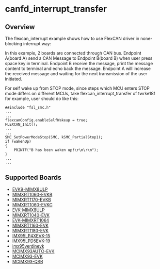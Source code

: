 # canfd_interrupt_transfer

## Overview
The flexcan_interrupt example shows how to use FlexCAN driver in none-blocking interrupt way:

In this example, 2 boards are connected through CAN bus. Endpoint A(board A) send a CAN Message to
Endpoint B(board B) when user press space key in terminal. Endpoint B receive the message, print
the message content to terminal and echo back the message. Endpoint A will increase the received
message and waiting for the next transmission of the user initiated.

For self wake up from STOP mode, since steps which MCU enters STOP mode differs on different MCUs,
take flexcan_interrupt_transfer of twrke18f for example, user should do like this:
~~~~~~~~~~~~~~~~~~~~~~~~~~~~~~~~~~~~
##include "fsl_smc.h"
...
...
flexcanConfig.enableSelfWakeup = true;
FLEXCAN_Init();
...
...
SMC_SetPowerModeStop(SMC, kSMC_PartialStop1);
if (wakenUp)
{
    PRINTF("B has been waken up!\r\n\r\n");
}
...
...
~~~~~~~~~~~~~~~~~~~~~~~~~~~~~~~~~~~~

## Supported Boards
- [EVK9-MIMX8ULP](../../../_boards/evk9mimx8ulp/driver_examples/canfd/interrupt_transfer/example_board_readme.md)
- [MIMXRT1060-EVKB](../../../_boards/evkbmimxrt1060/driver_examples/canfd/interrupt_transfer/example_board_readme.md)
- [MIMXRT1170-EVKB](../../../_boards/evkbmimxrt1170/driver_examples/canfd/interrupt_transfer/example_board_readme.md)
- [MIMXRT1060-EVKC](../../../_boards/evkcmimxrt1060/driver_examples/canfd/interrupt_transfer/example_board_readme.md)
- [EVK-MIMX8ULP](../../../_boards/evkmimx8ulp/driver_examples/canfd/interrupt_transfer/example_board_readme.md)
- [MIMXRT1040-EVK](../../../_boards/evkmimxrt1040/driver_examples/canfd/interrupt_transfer/example_board_readme.md)
- [EVK-MIMXRT1064](../../../_boards/evkmimxrt1064/driver_examples/canfd/interrupt_transfer/example_board_readme.md)
- [MIMXRT1160-EVK](../../../_boards/evkmimxrt1160/driver_examples/canfd/interrupt_transfer/example_board_readme.md)
- [MIMXRT1180-EVK](../../../_boards/evkmimxrt1180/driver_examples/canfd/interrupt_transfer/example_board_readme.md)
- [IMX95LP4XEVK-15](../../../_boards/imx95lp4xevk15/driver_examples/canfd/interrupt_transfer/example_board_readme.md)
- [IMX95LPD5EVK-19](../../../_boards/imx95lpd5evk19/driver_examples/canfd/interrupt_transfer/example_board_readme.md)
- [imx95verdinevk](../../../_boards/imx95verdinevk/driver_examples/canfd/interrupt_transfer/example_board_readme.md)
- [MCIMX93AUTO-EVK](../../../_boards/mcimx93autoevk/driver_examples/canfd/interrupt_transfer/example_board_readme.md)
- [MCIMX93-EVK](../../../_boards/mcimx93evk/driver_examples/canfd/interrupt_transfer/example_board_readme.md)
- [MCIMX93-QSB](../../../_boards/mcimx93qsb/driver_examples/canfd/interrupt_transfer/example_board_readme.md)
